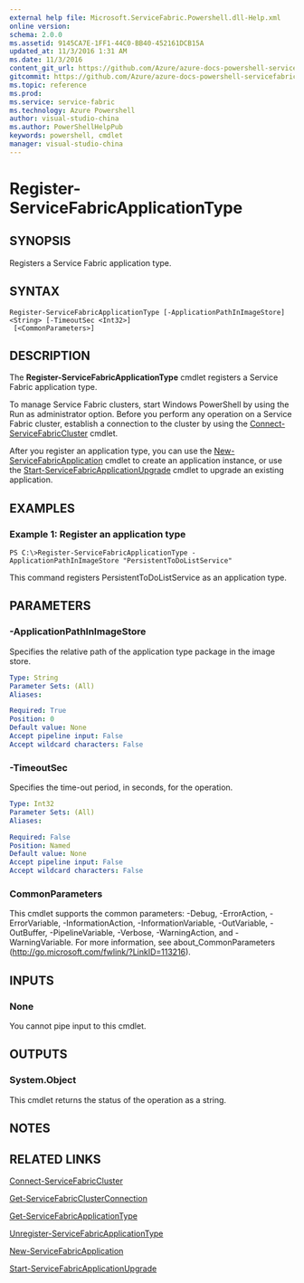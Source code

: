```yaml
---
external help file: Microsoft.ServiceFabric.Powershell.dll-Help.xml
online version:
schema: 2.0.0
ms.assetid: 9145CA7E-1FF1-44C0-BB40-452161DCB15A
updated_at: 11/3/2016 1:31 AM
ms.date: 11/3/2016
content_git_url: https://github.com/Azure/azure-docs-powershell-servicefabric/blob/master/Service-Fabric-cmdlets/ServiceFabric/vlatest/Register-ServiceFabricApplicationType.md
gitcommit: https://github.com/Azure/azure-docs-powershell-servicefabric/blob/01e9ebd12a5214c9c4f85a2b71b372181a0bf8a9/Service-Fabric-cmdlets/ServiceFabric/vlatest/Register-ServiceFabricApplicationType.md
ms.topic: reference
ms.prod: 
ms.service: service-fabric
ms.technology: Azure Powershell
author: visual-studio-china
ms.author: PowerShellHelpPub
keywords: powershell, cmdlet
manager: visual-studio-china
---
```


# Register-ServiceFabricApplicationType

## SYNOPSIS
Registers a Service Fabric application type.

## SYNTAX

```
Register-ServiceFabricApplicationType [-ApplicationPathInImageStore] <String> [-TimeoutSec <Int32>]
 [<CommonParameters>]
```

## DESCRIPTION
The **Register-ServiceFabricApplicationType** cmdlet registers a Service Fabric application type.

To manage Service Fabric clusters, start Windows PowerShell by using the Run as administrator option.
Before you perform any operation on a Service Fabric cluster, establish a connection to the cluster by using the [Connect-ServiceFabricCluster](./Connect-ServiceFabricCluster.md) cmdlet.

After you register an application type, you can use the [New-ServiceFabricApplication](./New-ServiceFabricApplication.md) cmdlet to create an application instance, or use the [Start-ServiceFabricApplicationUpgrade](./Start-ServiceFabricApplicationUpgrade.md) cmdlet to upgrade an existing application.

## EXAMPLES

### Example 1: Register an application type
```
PS C:\>Register-ServiceFabricApplicationType -ApplicationPathInImageStore "PersistentToDoListService"
```

This command registers PersistentToDoListService as an application type.

## PARAMETERS

### -ApplicationPathInImageStore
Specifies the relative path of the application type package in the image store.

```yaml
Type: String
Parameter Sets: (All)
Aliases:

Required: True
Position: 0
Default value: None
Accept pipeline input: False
Accept wildcard characters: False
```

### -TimeoutSec
Specifies the time-out period, in seconds, for the operation.

```yaml
Type: Int32
Parameter Sets: (All)
Aliases:

Required: False
Position: Named
Default value: None
Accept pipeline input: False
Accept wildcard characters: False
```

### CommonParameters
This cmdlet supports the common parameters: -Debug, -ErrorAction, -ErrorVariable, -InformationAction, -InformationVariable, -OutVariable, -OutBuffer, -PipelineVariable, -Verbose, -WarningAction, and -WarningVariable. For more information, see about_CommonParameters (http://go.microsoft.com/fwlink/?LinkID=113216).

## INPUTS

### None
You cannot pipe input to this cmdlet.

## OUTPUTS

### System.Object
This cmdlet returns the status of the operation as a string.

## NOTES

## RELATED LINKS

[Connect-ServiceFabricCluster](xref:ServiceFabric/vlatest/Connect-ServiceFabricCluster.md)

[Get-ServiceFabricClusterConnection](xref:ServiceFabric/vlatest/Get-ServiceFabricClusterConnection.md)

[Get-ServiceFabricApplicationType](xref:ServiceFabric/vlatest/Get-ServiceFabricApplicationType.md)

[Unregister-ServiceFabricApplicationType](xref:ServiceFabric/vlatest/Unregister-ServiceFabricApplicationType.md)

[New-ServiceFabricApplication](xref:ServiceFabric/vlatest/New-ServiceFabricApplication.md)

[Start-ServiceFabricApplicationUpgrade](xref:ServiceFabric/vlatest/Start-ServiceFabricApplicationUpgrade.md)
